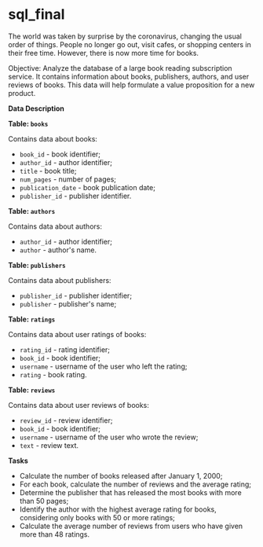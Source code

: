 # sql_final

The world was taken by surprise by the coronavirus, changing the usual order of things. People no longer go out, visit cafes, or shopping centers in their free time. However, there is now more time for books.

Objective: Analyze the database of a large book reading subscription service. It contains information about books, publishers, authors, and user reviews of books. This data will help formulate a value proposition for a new product.

**Data Description**

**Table: `books`**

Contains data about books:

- `book_id` - book identifier;
- `author_id` - author identifier;
- `title` - book title;
- `num_pages` - number of pages;
- `publication_date` - book publication date;
- `publisher_id` - publisher identifier.

**Table: `authors`**

Contains data about authors:

- `author_id` - author identifier;
- `author` - author's name.

**Table: `publishers`**

Contains data about publishers:

- `publisher_id` - publisher identifier;
- `publisher` - publisher's name;

**Table: `ratings`**

Contains data about user ratings of books:

- `rating_id` - rating identifier;
- `book_id` - book identifier;
- `username` - username of the user who left the rating;
- `rating` - book rating.

**Table: `reviews`**

Contains data about user reviews of books:

- `review_id` - review identifier;
- `book_id` - book identifier;
- `username` - username of the user who wrote the review;
- `text` - review text.

**Tasks**

- Calculate the number of books released after January 1, 2000;
- For each book, calculate the number of reviews and the average rating;
- Determine the publisher that has released the most books with more than 50 pages;
- Identify the author with the highest average rating for books, considering only books with 50 or more ratings;
- Calculate the average number of reviews from users who have given more than 48 ratings.
